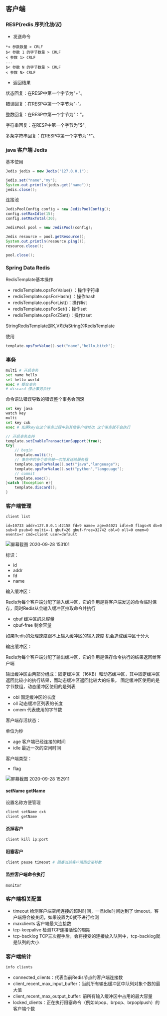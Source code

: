 ## 客户端

### RESP(redis 序列化协议)

- 发送命令

```
*< 参数数量 > CRLF
$< 参数 1 的字节数量 > CRLF
< 参数 1> CRLF
...
$< 参数 N 的字节数量 > CRLF
< 参数 N> CRLF
```

- 返回结果

状态回复：在RESP中第一个字节为"+"。

错误回复：在RESP中第一个字节为"-"。

整数回复：在RESP中第一个字节为"："。

字符串回复：在RESP中第一个字节为"$"。

多条字符串回复：在RESP中第一个字节为"*"。

###  java 客户端 Jedis

基本使用

```java
Jedis jedis = new Jedis("127.0.0.1");

jedis.set("name","my");
System.out.println(jedis.get("name"));
jedis.close();
```

连接池

```java
JedisPoolConfig config = new JedisPoolConfig();
config.setMaxIdle(15);
config.setMaxTotal(30);

JedisPool pool = new JedisPool(config);

Jedis resource = pool.getResource();
System.out.println(resource.ping());
resource.close();

pool.close();
```

### Spring Data Redis

RedisTemplate基本操作

- redisTemplate.opsForValue() ：操作字符串
- redisTemplate.opsForHash() ：操作hash
- redisTemplate.opsForList()：操作list
- redisTemplate.opsForSet()：操作set
- redisTemplate.opsForZSet()：操作zset

StringRedisTemplate是K,V均为String的RedisTemplate

使用

```java
template.opsForValue().set("name","hello,bitch");
```

### 事务

```sh
multi # 开启事务
set name hello
set hello world
exec # 提交事务
# discard 停止事务执行
```

命令语法错误导致的错误整个事务会回滚

```sh
set key java
watch key
multi
set key cxk
exec # 如果key在这个事务过程中别其他客户端修改 这个事务就不会执行
```

```java
// 开启事务支持
template.setEnableTransactionSupport(true);
try{
    // begin
    template.multi();
    // 事务中的多个命令被一次性发送给服务器
    template.opsForValue().set("java","langeuage");
    template.opsForValue().set("python","langeuage");
    // commit
    template.exec();    
}catch (Exception e){
    template.discard();
}
```

### 客户端管理

```sh
client list
```
```
id=10733 addr=127.0.0.1:42158 fd=9 name= age=84021 idle=0 flags=N db=0 sub=0 psub=0 multi=-1 qbuf=26 qbuf-free=32742 obl=0 oll=0 omem=0 events=r cmd=client user=default
```

![屏幕截图 2020-09-28 153101](/assets/屏幕截图%202020-09-28%20153101.png)

标识：

- id
- addr
- fd
- name

输入缓冲区：

Redis为每个客户端分配了输入缓冲区，它的作用是将客户端发送的命令临时保存，同时Redis从会输入缓冲区拉取命令并执行

- qbuf 缓冲区的总容量
- qbuf-free 剩余容量

如果Redis的处理速度跟不上输入缓冲区的输入速度 机会造成缓冲区十分大

输出缓冲区：

Redis为每个客户端分配了输出缓冲区，它的作用是保存命令执行的结果返回给客户端

输出缓冲区由两部分组成：固定缓冲区（16KB）和动态缓冲区，其中固定缓冲区返回比较小的执行结果，而动态缓冲区返回比较大的结果。 固定缓冲区使用的是字节数组，动态缓冲区使用的是列表

- obl 固定缓冲区的长度
- oll 动态缓冲区列表的长度
- omem 代表使用的字节数

客户端存活状态：

单位为秒

- age 客户端已经连接的时间
- idle 最近一次的空闲时间

客户端类型：

- flag

![屏幕截图 2020-09-28 152911](/assets/屏幕截图%202020-09-28%20152911.png)

#### setName getName

设置名称方便管理

```sh
client setName cxk
client getName
```

#### 杀掉客户

```sh
client kill ip:port
```

#### 阻塞客户

```sh
client pause timeout # 阻塞当前客户端指定毫秒数
```

#### 监控客户端命令执行

```sh
monitor
```

### 客户端相关配置

- timeout 检测客户端空闲连接的超时时间，一旦idle时间达到了
timeout，客户端将会被关闭，如果设置为0就不进行检测
- maxclients 客户端最大连接数
- tcp-keepalive 检测TCP连接活性的周期
- tcp-backlog TCP三次握手后，会将接受的连接放入队列中，tcp-backlog就是队列的大小

### 客户端统计

```sh
info clients
```

- connected_clients：代表当前Redis节点的客户端连接数
- client_recent_max_input_buffer：当前所有输出缓冲区中队列对象个数的最大值
- client_recent_max_output_buffer: 前所有输入缓冲区中占用的最大容量
- locked_clients：正在执行阻塞命令（例如blpop、brpop、brpoplpush）的客户端个数